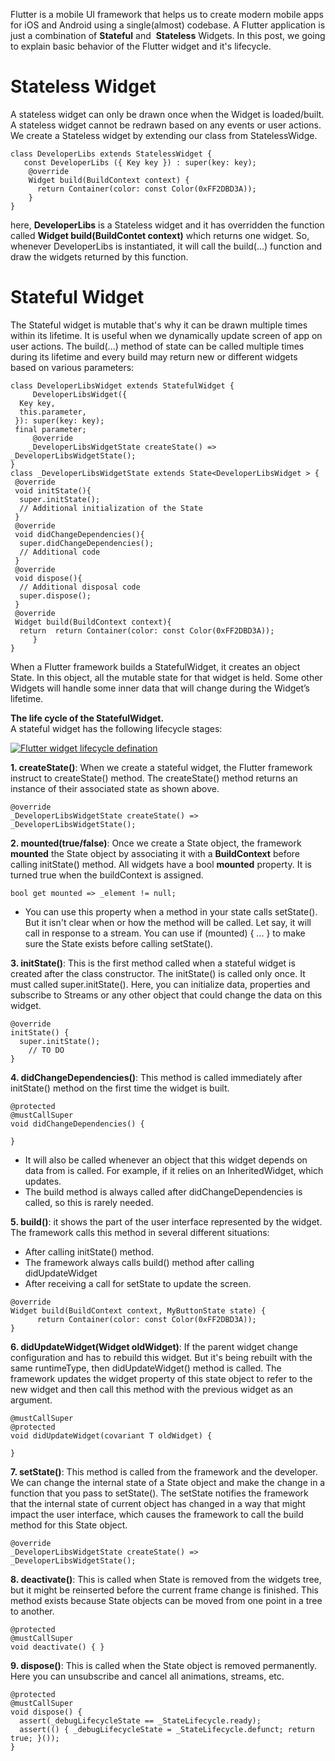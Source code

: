 Flutter is a mobile UI framework that helps us to create modern mobile apps for iOS and Android using a single(almost) codebase. A Flutter application is just a combination of **Stateful** and  **Stateless** Widgets. In this post, we going to explain basic behavior of the Flutter widget and it's lifecycle.  

  

Stateless Widget
================

A stateless widget can only be drawn once when the Widget is loaded/built. A stateless widget cannot be redrawn based on any events or user actions. We create a Stateless widget by extending our class from StatelessWidge.  
  

```
class DeveloperLibs extends StatelessWidget {
   const DeveloperLibs ({ Key key }) : super(key: key);
    @override
    Widget build(BuildContext context) {
      return Container(color: const Color(0xFF2DBD3A));
    }
}
```

  
here, **DeveloperLibs** is a Stateless widget and it has overridden the function called **Widget build(BuildContet context)** which returns one widget. So, whenever DeveloperLibs is instantiated, it will call the build(...) function and draw the widgets returned by this function.  
  

Stateful Widget
===============

The Stateful widget is mutable that's why it can be drawn multiple times within its lifetime. It is useful when we dynamically update screen of app on user actions. The build(...) method of state can be called multiple times during its lifetime and every build may return new or different widgets based on various parameters:  

```
class DeveloperLibsWidget extends StatefulWidget {
     DeveloperLibsWidget({
  Key key,
  this.parameter,
 }): super(key: key);
 final parameter;
     @override
    _DeveloperLibsWidgetState createState() => _DeveloperLibsWidgetState();
}
class _DeveloperLibsWidgetState extends State<DeveloperLibsWidget > {
 @override
 void initState(){
  super.initState();
  // Additional initialization of the State
 }
 @override
 void didChangeDependencies(){
  super.didChangeDependencies();
  // Additional code
 }
 @override
 void dispose(){
  // Additional disposal code
  super.dispose();
 }
 @override
 Widget build(BuildContext context){
  return  return Container(color: const Color(0xFF2DBD3A));
     }
}
```
  
When a Flutter framework builds a StatefulWidget, it creates an object State. In this object, all the mutable state for that widget is held. Some other Widgets will handle some inner data that will change during the Widget’s lifetime.   
  

**The life cycle of the StatefulWidget.**  
A stateful widget has the following lifecycle stages:  
  

[![Flutter widget lifecycle defination](https://1.bp.blogspot.com/-q3QIpsS_kK4/Xe0iZtwshKI/AAAAAAAAA8k/_tWHPDf8JOI93IYSo8WP_6D_sIKXy_xSACLcBGAsYHQ/s640/flutter-stateful-widget-life-cycle.png "Flutter widget lifecycle")](https://1.bp.blogspot.com/-q3QIpsS_kK4/Xe0iZtwshKI/AAAAAAAAA8k/_tWHPDf8JOI93IYSo8WP_6D_sIKXy_xSACLcBGAsYHQ/s1600/flutter-stateful-widget-life-cycle.png)

  
**1\. createState()**: When we create a stateful widget, the Flutter framework instruct to createState() method. The createState() method returns an instance of their associated state as shown above.  

```
@override
_DeveloperLibsWidgetState createState() => _DeveloperLibsWidgetState();
```
  
  
**2\. mounted(true/false)**: Once we create a State object, the framework **mounted** the State object by associating it with a **BuildContext** before calling initState() method. All widgets have a bool **mounted** property. It is turned true when the buildContext is assigned.  
  
```
bool get mounted => _element != null;
```

*   You can use this property when a method in your state calls setState(). But it isn't clear when or how the method will be called. Let say, it will call in response to a stream. You can use if (mounted) { ... } to make sure the State exists before calling setState().

  
**3\. initState()**: This is the first method called when a stateful widget is created after the class constructor. The initState() is called only once. It must called super.initState(). Here, you can initialize data, properties and subscribe to Streams or any other object that could change the data on this widget.  

```
@override
initState() {
  super.initState();
    // TO DO
}
```

  
**4\. didChangeDependencies()**: This method is called immediately after initState() method on the first time the widget is built.  
  
```
@protected
@mustCallSuper
void didChangeDependencies() { 

}
```

*   It will also be called whenever an object that this widget depends on data from is called. For example, if it relies on an InheritedWidget, which updates. 
*   The build method is always called after didChangeDependencies is called, so this is rarely needed.

  
**5\. build()**: it shows the part of the user interface represented by the widget. The framework calls this method in several different situations:  

*   After calling initState() method.
*   The framework always calls build() method after calling didUpdateWidget
*   After receiving a call for setState to update the screen.

```
@override
Widget build(BuildContext context, MyButtonState state) {
      return Container(color: const Color(0xFF2DBD3A));     
}
```

**6\. didUpdateWidget(Widget oldWidget)**: If the parent widget change configuration and has to rebuild this widget. But it's being rebuilt with the same runtimeType, then didUpdateWidget() method is called. The framework updates the widget property of this state object to refer to the new widget and then call this method with the previous widget as an argument.  

```
@mustCallSuper
@protected
void didUpdateWidget(covariant T oldWidget) {

}
```
  
**7\. setState()**: This method is called from the framework and the developer. We can change the internal state of a State object and make the change in a function that you pass to setState(). The setState notifies the framework that the internal state of current object has changed in a way that might impact the user interface, which causes the framework to call the build method for this State object.  

```
@override
_DeveloperLibsWidgetState createState() => _DeveloperLibsWidgetState();
```
  
**8\. deactivate()**: This is called when State is removed from the widgets tree, but it might be reinserted before the current frame change is finished. This method exists because State objects can be moved from one point in a tree to another.  

```
@protected
@mustCallSuper
void deactivate() { }
```
  
**9\. dispose()**: This is called when the State object is removed permanently. Here you can unsubscribe and cancel all animations, streams, etc.  

```
@protected
@mustCallSuper
void dispose() {
  assert(_debugLifecycleState == _StateLifecycle.ready);
  assert(() { _debugLifecycleState = _StateLifecycle.defunct; return true; }());
}
```